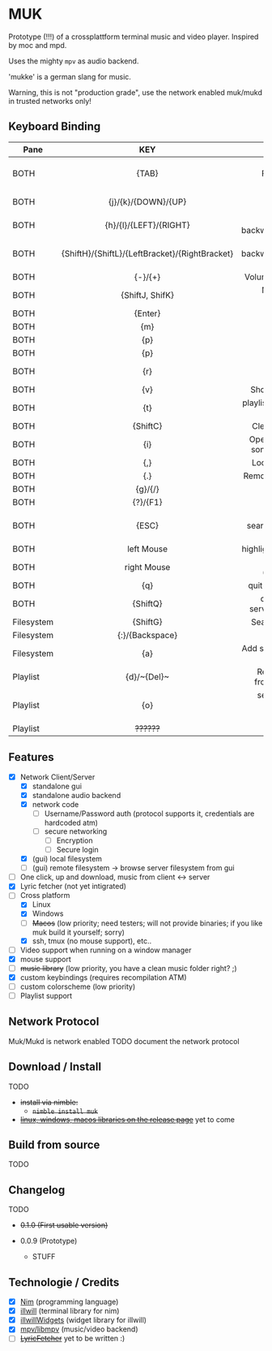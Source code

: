 MUK
====

Prototype (!!!) of a crossplattform terminal music and video player.
Inspired by moc and mpd.

Uses the mighty `mpv` as audio backend.

'mukke' is a german slang for music.

Warning, this is not "production grade", use the
network enabled muk/mukd in trusted networks only!

Keyboard Binding
----------------



|     Pane       |    KEY     | Action  |
| ------------- |:-------------:| -----:|
| BOTH | {TAB}  | Switch Pane Filesystem <-> Playlist |
| BOTH | {j}/{k}/{DOWN}/{UP} | DOWN/UP Selection |
| BOTH | {h}/{l}/{LEFT}/{RIGHT} | Seek backwards/forwars |
| BOTH | {ShiftH}/{ShiftL}/{LeftBracket}/{RightBracket}  | Seek backwards/forwars faster |
| BOTH | {-}/{+} | Volume DOWN/UP |
| BOTH | {ShiftJ, ShifK} | Next/Previous song |
| BOTH | {Enter} | Play/Open |
| BOTH | {m} | Mute/Unmute |
| BOTH | {p} | Pause/Resum |
| BOTH | {p} | Pause/Resum |
| BOTH | {r} | Cycle Repeat Modes |
| BOTH | {v} | Show/Hide video |
| BOTH | {t} | playlist / filesystem fullscreen |
| BOTH | {ShiftC} | Clear the playlist |
| BOTH | {i} | Open debug log / song information |
| BOTH | {,} | Local Filesystem|
| BOTH | {.} | Remote Filesystem|
| BOTH | {g}/{/}| Search |
| BOTH | {?}/{F1} | Help |
| BOTH | {ESC} | Exit out of search/help/lyrics etc. |
| BOTH | left Mouse| highlight, seek, etc. |
| BOTH | right Mouse| activate (play/add,etc) |
| BOTH | {q} | quit muk (the gui) |
| BOTH | {ShiftQ} | quit mukd (the server) if allowed |
| Filesystem | {ShiftG} | Search recursive |
| Filesystem | {:}/{Backspace} | One folder up |
| Filesystem | {a} | Add song/directory to playlist |
| Playlist | {d}/~{Del}~ | Remove a song from the playlist |
| Playlist | {o} | select the song that is played currently |
| Playlist | ~~??????~~ | Fetch lyrics |



Features
-------

- [x] Network Client/Server
  - [x] standalone gui
  - [x] standalone audio backend
  - [x] network code
    - [ ] Username/Password auth (protocol supports it, credentials are hardcoded atm)
    - [ ] secure networking
      - [ ] Encryption
      - [ ] Secure login
  - [x] (gui) local filesystem
  - [ ] (gui) remote filesystem -> browse server filesystem from gui
- [ ] One click, up and download, music from client <-> server
- [x] Lyric fetcher (not yet intigrated)
- [ ] Cross platform
  - [x] Linux
  - [x] Windows
  - [ ] ~~Macos~~ (low priority; need testers; will not provide binaries; if you like muk build it yourself; sorry)
  - [x] ssh, tmux (no mouse support), etc..
- [ ] Video support when running on a window manager
- [x] mouse support
- [ ] ~~music library~~ (low priority, you have a clean music folder right? ;)
- [x] custom keybindings (requires recompilation ATM)
- [ ] custom colorscheme (low priority)
- [ ] Playlist support

Network Protocol
----------------

Muk/Mukd is network enabled
TODO document the network protocol

Download / Install
---------

TODO
- ~~install via nimble:~~
  - ~~`nimble install muk`~~
- ~~[linux, windows, macos libraries on the release page]()~~ yet to come

Build from source
-----------------

TODO

Changelog
--------

TODO
- ~~0.1.0 (First usable version)~~

- 0.0.9 (Prototype)
  - STUFF

Technologie / Credits
-----------

- [x] [Nim](https://nim-lang.org/) (programming language)
- [x] [illwill](https://github.com/johnnovak/illwill) (terminal library for nim)
- [x] [illwillWidgets](https://github.com/enthus1ast/illwillWidgets) (widget library for illwill)
- [x] [mpv/libmpv](https://github.com/mpv-player/mpv) (music/video backend)
- [ ] ~~[LyricFetcher]()~~ yet to be written :)